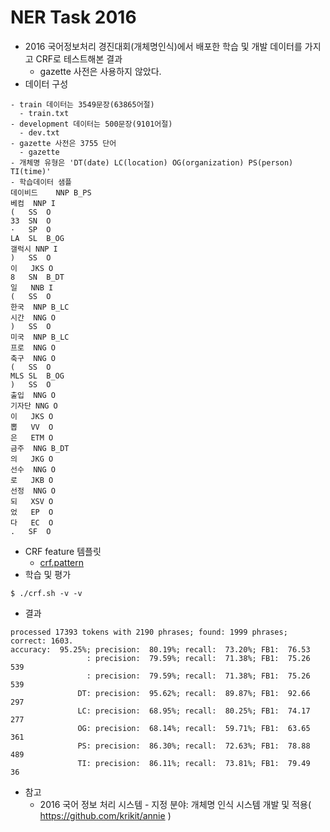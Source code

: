 NER Task 2016
===

- 2016 국어정보처리 경진대회(개체명인식)에서 배포한 학습 및 개발 데이터를 가지고 CRF로 테스트해본 결과
  - gazette 사전은 사용하지 않았다. 
- 데이터 구성
```
- train 데이터는 3549문장(63865어절)
  - train.txt
- development 데이터는 500문장(9101어절)
  - dev.txt
- gazette 사전은 3755 단어
  - gazette
- 개체명 유형은 'DT(date) LC(location) OG(organization) PS(person) TI(time)'
- 학습데이터 샘플
데이비드	NNP	B_PS
베컴	NNP	I
(	SS	O
33	SN	O
·	SP	O
LA	SL	B_OG
갤럭시	NNP	I
)	SS	O
이	JKS	O
8	SN	B_DT
일	NNB	I
(	SS	O
한국	NNP	B_LC
시간	NNG	O
)	SS	O
미국	NNP	B_LC
프로	NNG	O
축구	NNG	O
(	SS	O
MLS	SL	B_OG
)	SS	O
출입	NNG	O
기자단	NNG	O
이	JKS	O
뽑	VV	O
은	ETM	O
금주	NNG	B_DT
의	JKG	O
선수	NNG	O
로	JKB	O
선정	NNG	O
되	XSV	O
었	EP	O
다	EC	O
.	SF	O
```
- CRF feature 템플릿
  - [crf.pattern](https://github.com/dsindex/Wapiti/blob/master/ner2016/crf.pattern)
- 학습 및 평가
```
$ ./crf.sh -v -v
```
- 결과
```
processed 17393 tokens with 2190 phrases; found: 1999 phrases; correct: 1603.
accuracy:  95.25%; precision:  80.19%; recall:  73.20%; FB1:  76.53
                 : precision:  79.59%; recall:  71.38%; FB1:  75.26  539
                 : precision:  79.59%; recall:  71.38%; FB1:  75.26  539
               DT: precision:  95.62%; recall:  89.87%; FB1:  92.66  297
               LC: precision:  68.95%; recall:  80.25%; FB1:  74.17  277
               OG: precision:  68.14%; recall:  59.71%; FB1:  63.65  361
               PS: precision:  86.30%; recall:  72.63%; FB1:  78.88  489
               TI: precision:  86.11%; recall:  73.81%; FB1:  79.49  36
```

- 참고
  - 2016 국어 정보 처리 시스템 - 지정 분야: 개체명 인식 시스템 개발 및 적용( https://github.com/krikit/annie )
